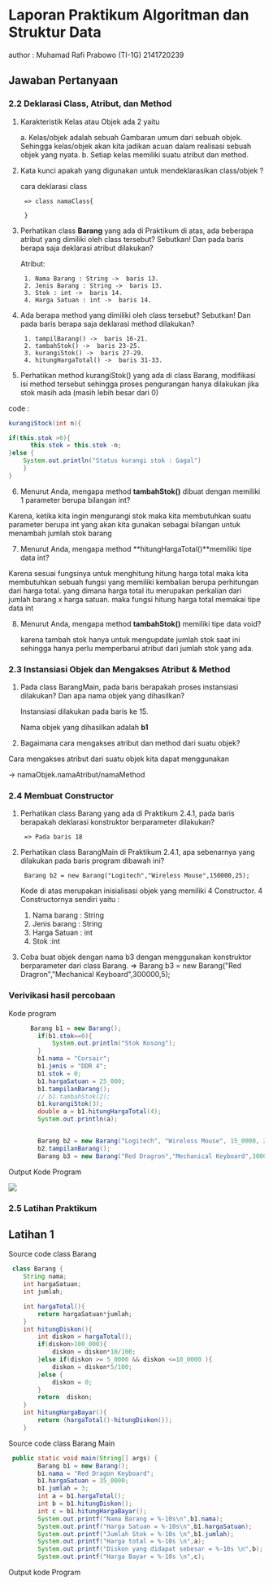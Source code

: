 # Laporan Praktikum Algoritman dan Struktur Data
author : Muhamad Rafi Prabowo (TI-1G) 2141720239
## Jawaban Pertanyaan

### 2.2 Deklarasi Class, Atribut, dan Method
1. Karakteristik Kelas atau Objek ada 2 yaitu

    a. Kelas/objek adalah sebuah Gambaran umum dari sebuah objek. Sehingga kelas/objek akan kita jadikan acuan dalam realisasi sebuah objek yang nyata.
    b. Setiap kelas memiliki suatu atribut dan method.

2. Kata kunci apakah yang digunakan untuk mendeklarasikan class/objek ?

    cara deklarasi class

        => class namaClass{

        }

3. Perhatikan class **Barang** yang ada di Praktikum di atas, ada beberapa atribut yang dimiliki oleh class tersebut? Sebutkan! Dan pada baris berapa saja deklarasi atribut dilakukan?
    
    Atribut:
        
        1. Nama Barang : String ->  baris 13.
        2. Jenis Barang : String ->  baris 13.
        3. Stok : int ->  baris 14.
        4. Harga Satuan : int ->  baris 14.
4. Ada berapa method yang dimiliki oleh class tersebut? Sebutkan! Dan pada baris berapa saja 
deklarasi method dilakukan?

        1. tampilBarang() ->  baris 16-21.
        2. tambahStok() ->  baris 23-25.
        3. kurangiStok() ->  baris 27-29.
        4. hitungHargaTotal() ->  baris 31-33.
5. Perhatikan method kurangiStok() yang ada di class Barang, modifikasi isi method tersebut 
sehingga proses pengurangan hanya dilakukan jika stok masih ada (masih lebih besar dari 0) 

code : 

```java
kurangiStock(int n){

if(this.stok >0){
      this.stok = this.stok -n; 
}else {
    System.out.println("Status kurangi stok : Gagal")
    }
}
```
6. Menurut Anda, mengapa method **tambahStok()** dibuat dengan memiliki 1 parameter berupa 
bilangan int?

Karena, ketika kita ingin mengurangi stok maka kita membutuhkan suatu parameter berupa int yang akan kita gunakan sebagai bilangan untuk menambah jumlah stok barang

7. Menurut Anda, mengapa method **hitungHargaTotal()**memiliki tipe data int?

Karena sesuai fungsinya untuk menghitung hitung harga total maka kita membutuhkan sebuah fungsi yang memiliki kembalian berupa perhitungan dari harga total. yang dimana harga total itu merupakan perkalian dari jumlah barang x harga satuan. maka fungsi hitung harga total memakai tipe data int

8. Menurut Anda, mengapa method **tambahStok()** memiliki tipe data void?

    karena tambah stok hanya untuk mengupdate jumlah stok saat ini sehingga hanya perlu memperbarui atribut dari jumlah stok yang ada.

### 2.3 Instansiasi Objek dan Mengakses Atribut & Method

1. Pada class BarangMain, pada baris berapakah proses instansiasi dilakukan? Dan apa nama objek 
yang dihasilkan?

    Instansiasi dilakukan pada baris ke 15.
    
    Nama objek yang dihasilkan adalah **b1**

2. Bagaimana cara mengakses atribut dan method dari suatu objek?

Cara mengakses atribut dari suatu objek kita dapat menggunakan 

-> namaObjek.namaAtribut/namaMethod

### 2.4 Membuat Constructor
1. Perhatikan class Barang yang ada di Praktikum 2.4.1, pada baris berapakah deklarasi 
konstruktor berparameter dilakukan?

        => Pada baris 18

2. Perhatikan class BarangMain di Praktikum 2.4.1, apa sebenarnya yang dilakukan pada baris 
program dibawah ini?

        Barang b2 = new Barang("Logitech","Wireless Mouse",150000,25);

    Kode di atas merupakan inisialisasi objek yang memiliki 4 Constructor. 4 Constructornya sendiri yaitu : 

    1. Nama barang  : String
    2. Jenis barang : String
    3. Harga Satuan : int
    4. Stok         :int


3. Coba buat objek dengan nama b3 dengan menggunakan konstruktor berparameter dari class 
Barang.
        => Barang b3 = new Barang("Red Dragron","Mechanical Keyboard",300000,5);

    
### Verivikasi hasil percobaan

 Kode program

```java
      Barang b1 = new Barang();
        if(b1.stok==0){
            System.out.println("Stok Kosong");
        }
        b1.nama = "Corsair";
        b1.jenis = "DDR 4";
        b1.stok = 0;
        b1.hargaSatuan = 25_000;
        b1.tampilanBarang();
        // b1.tambahStok(2);
        b1.kurangiStok(3);
        double a = b1.hitungHargaTotal(4);
        System.out.println(a);


        Barang b2 = new Barang("Logitech", "Wireless Mouse", 15_0000, 25 );
        b2.tampilanBarang();
        Barang b3 = new Barang("Red Dragron","Mechanical Keyboard",300000,5);
```

Output Kode Program

<img src = "images/Screenshot2022-03-03063931">




### 2.5 Latihan Praktikum

## Latihan 1

Source code class Barang

```java
 class Barang {
    String nama;
    int hargaSatuan;
    int jumlah;

    int hargaTotal(){
        return hargaSatuan*jumlah;
    }
    int hitungDiskon(){
        int diskon = hargaTotal();
        if(diskon>100_000){
            diskon = diskon*10/100;
        }else if(diskon >= 5_0000 && diskon <=10_0000 ){
            diskon = diskon*5/100;
        }else {
            diskon = 0;
        }
        return  diskon;
    }
    int hitungHargaBayar(){
        return (hargaTotal()-hitungDiskon());
    }
```

Source code class Barang Main
```java
 public static void main(String[] args) {
        Barang b1 = new Barang();
        b1.nama = "Red Dragon Keyboard";
        b1.hargaSatuan = 35_0000;
        b1.jumlah = 3;
        int a = b1.hargaTotal();
        int b = b1.hitungDiskon();
        int c = b1.hitungHargaBayar();
        System.out.printf("Nama Barang = %-10s\n",b1.nama);
        System.out.printf("Harga Satuan = %-10s\n",b1.hargaSatuan);
        System.out.printf("Jumlah Stok = %-10s \n",b1.jumlah);
        System.out.printf("Harga total = %-10s \n",a);
        System.out.printf("Diskon yang didapat sebesar = %-10s \n",b);
        System.out.printf("Harga Bayar = %-10s \n",c);
```

Output kode Program








